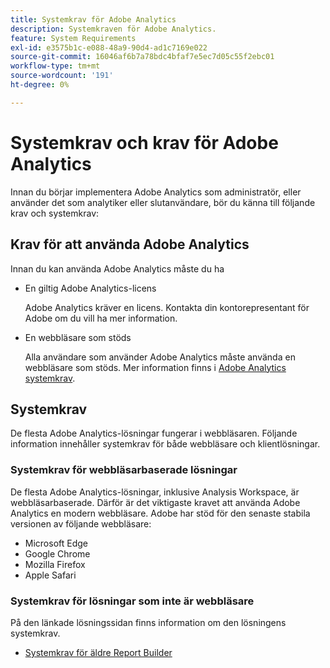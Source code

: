 ```yaml
---
title: Systemkrav för Adobe Analytics
description: Systemkraven för Adobe Analytics.
feature: System Requirements
exl-id: e3575b1c-e088-48a9-90d4-ad1c7169e022
source-git-commit: 16046af6b7a78bdc4bfaf7e5ec7d05c55f2ebc01
workflow-type: tm+mt
source-wordcount: '191'
ht-degree: 0%

---
```


# Systemkrav och krav för Adobe Analytics

Innan du börjar implementera Adobe Analytics som administratör, eller använder det som analytiker eller slutanvändare, bör du känna till följande krav och systemkrav:

## Krav för att använda Adobe Analytics

Innan du kan använda Adobe Analytics måste du ha

* En giltig Adobe Analytics-licens

  Adobe Analytics kräver en licens. Kontakta din kontorepresentant för Adobe om du vill ha mer information.

* En webbläsare som stöds

  Alla användare som använder Adobe Analytics måste använda en webbläsare som stöds. Mer information finns i [Adobe Analytics systemkrav](https://experienceleague.adobe.com/docs/analytics/analyze/admin-overview/sys-reqs.html?lang=sv-SE).

## Systemkrav

De flesta Adobe Analytics-lösningar fungerar i webbläsaren. Följande information innehåller systemkrav för både webbläsare och klientlösningar.

### Systemkrav för webbläsarbaserade lösningar

De flesta Adobe Analytics-lösningar, inklusive Analysis Workspace, är webbläsarbaserade. Därför är det viktigaste kravet att använda Adobe Analytics en modern webbläsare. Adobe har stöd för den senaste stabila versionen av följande webbläsare:

* Microsoft Edge
* Google Chrome
* Mozilla Firefox
* Apple Safari

### Systemkrav för lösningar som inte är webbläsare

På den länkade lösningssidan finns information om den lösningens systemkrav.

* [Systemkrav för äldre Report Builder](/help/analyze/legacy-report-builder/setup/system-requirements.md)

